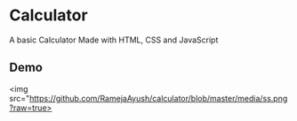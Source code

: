 # Calculator

A basic Calculator Made with HTML, CSS and JavaScript


## Demo

<img src="https://github.com/RamejaAyush/calculator/blob/master/media/ss.png?raw=true>
